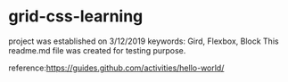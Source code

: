 # grid-css-learning
project was established on 3/12/2019
keywords: Gird, Flexbox, Block
This readme.md file was created for testing purpose.

reference:https://guides.github.com/activities/hello-world/ 
